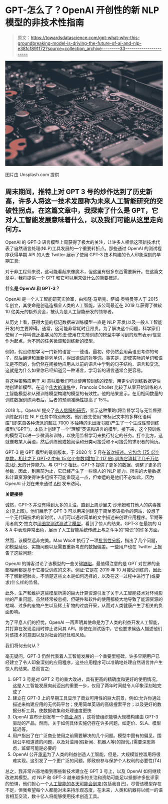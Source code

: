 # GPT-怎么了？OpenAI 开创性的新 NLP 模型的非技术性指南

> 原文：<https://towardsdatascience.com/gpt-what-why-this-groundbreaking-model-is-driving-the-future-of-ai-and-nlp-e38fcf891172?source=collection_archive---------33----------------------->

![](img/5f16f15d8d1dc7f6921aebb43d11ee74.png)

图片由 Unsplash.com 提供

## 周末期间，推特上对 GPT 3 号的炒作达到了历史新高，许多人将这一技术发展称为未来人工智能研究的突破性拐点。在这篇文章中，我探索了什么是 GPT，它对人工智能发展意味着什么，以及我们可能从这里走向何方。

OpenAI 的 GPT-3 语言模型上周获得了极大的关注，让许多人相信这项新技术代表了自然语言处理(NLP)工具发展的一个重要转折点。那些通过 OpenAI 的测试程序获得早期 API 的人去 Twitter 展示了使用 GPT-3 技术构建的令人印象深刻的早期工具:

对于非工程师来说，这可能看起来像魔术，但这里有很多东西需要解开。在这篇文章中，我将提供一个 GPT 和它可以用来做什么的简要概述。

**什么是 OpenAI 和 GPT-3？**

OpenAI 是一个人工智能研究实验室，由埃隆·马斯克、萨姆·奥特曼等人于 2015 年创立，其使命是创造造福全人类的人工智能。该公司最近在 2019 年获得了微软 10 亿美元的额外资金，被认为是人工智能研发的领导者。

从历史上看，获得大量的标记数据来训练模型一直是 NLP 开发(以及一般人工智能开发)的主要障碍。通常，这可能非常耗时且昂贵。为了解决这个问题，科学家们使用了一种叫做[迁移学习](https://heartbeat.fritz.ai/pre-trained-machine-learning-models-vs-models-trained-from-scratch-63e079ed648f#f3f6)的方法:使用在先前训练的模型中学习到的现有表示/信息作为起点，为不同的任务微调和训练新的模型。

例如，假设你想学习一门新的语言——德语。最初，你仍然会用英语思考你的句子，然后翻译和重新排列单词，得出德语的对等词。事实是，即使实际的单词和语法是不同的，你仍然在间接地应用从以前的语言中学到的句子结构、语言和交流。这就是为什么如果你已经知道另一种语言，学习新的语言通常会更容易。

将这种策略应用于 AI 意味着我们可以使用预训练的模型，用更少的训练数据更快地创建新模型。在这个[伟大的演练](https://blog.keras.io/building-powerful-image-classification-models-using-very-little-data.html)中，Francois Chollet 比较了从零开始训练的人工智能模型和从预训练模型构建的模型的有效性。他的结果显示，在用相同数量的训练数据训练两者后，后者的预测准确性提高了 15%。

2018 年，OpenAI 提交了[令人信服的研究](https://openai.com/blog/language-unsupervised/)，显示这种策略(将监督学习与无监督预训练配对)在 NLP 任务中特别有效。他们首先使用“未标记文本的多样化语料库”(即来自各种流派的超过 7000 本独特的未出版书籍)产生了一个生成性预训练模型(“GPT”)，本质上创建了一个“理解”英语和语言的模型。接下来，这个预训练的模型可以进一步微调和训练，以使用监督学习来执行特定的任务。打个比方，这就像教某人英语，然后训练他或她阅读和分类可接受和不可接受的求职者的简历。

GPT-3 是 GPT 模型的最新版本，于 2020 年 5 月在[首次描述。它包含 175 *亿*个参数，相比之下 GPT-2 中有 15 亿个参数(增加了 117 倍),训练它消耗了](https://arxiv.org/abs/2005.14165)[几千万亿次/秒-天](https://www.theregister.com/2020/06/01/ai_roundup_290520/)的计算能力。与 GPT-2 相比，GPT-3 提供了更多的数据，调整了更多的参数，因此，到目前为止，它已经产生了一些惊人的 NLP 能力。所需的大量数据和计算资源使得许多组织不可能重现这一点，但幸运的是他们不必如此，因为 OpenAI 计划在未来通过 [API](https://openai.com/blog/openai-api/) 发布访问。

**关键接待**

诚然，GPT-3 并没有得到太多的关注，直到上周沙里夫·沙米姆和其他人的病毒推文(见上图)。他们展示了 GPT-3 可以用来创建基于简单英语指令的网站，设想了一个无代码技术的新时代，人们可以通过简单的文字描述来创建应用程序。早期采用者凯文·拉克尔[用图灵测试测试了模型](http://lacker.io/ai/2020/07/06/giving-gpt-3-a-turing-test.html)，看到了惊人的结果。GPT-3 在最初的 Q & A 中表现异常出色，展示了人工智能系统传统上与之斗争的“常识”的许多方面。

然而，该模型远非完美。Max Woolf 执行了一项[批判性分析](https://minimaxir.com/2020/07/gpt3-expectations/)，指出了几个问题，如模型延迟、实施问题以及需要重新考虑的数据偏差。一些用户也在 Twitter 上报告了这些问题:

OpenAI 的博客讨论了该模型的一些关键[缺陷](https://openai.com/blog/language-unsupervised/)，最值得注意的是 GPT 对世界的全部理解都是基于它接受训练的文本。例证:它是在 2019 年 10 月接受训练的，因此不了解新冠肺炎。不清楚这些文本是如何选择的，以及在这一过程中进行了(或要求)什么样的监督。

此外，生产和维护这些模型所需的巨大计算资源引发了关于人工智能技术对环境影响的严重问题。虽然经常被忽视，但硬件和软件的使用都极大地导致了能源资源的枯竭、过多的废物产生以及稀土矿物的过度开采，从而对人类健康产生了相关的负面影响。

为了平息人们的担忧，OpenAI 一再声明其使命是为了人类的利益开发人工智能，并打算在发现滥用时停止访问其 API。即使在测试版中，它也要求候选人描述他们对该技术的意图以及对社会的好处和风险。

我们将何去何从？

毫无疑问，GPT-3 仍然代表着人工智能发展的一个重要里程碑。许多早期用户已经建立了令人印象深刻的应用程序，这些应用程序可以准确地处理自然语言并产生惊人的结果。总而言之:

1.  GPT 3 号是对 GPT 2 号的重大改进，具有更高的精确度和更好的使用情况。这是人工智能发展向前迈出的重要一步，仅用了两年时间就令人印象深刻地完成了
2.  建立在 GPT-3 上的早期工具显示了商业可用性的巨大前景，例如:允许你通过描述来构建应用的无代码平台；使用简单英语的高级搜索平台；以及更好的数据分析工具，使数据收集和处理速度更快
3.  OpenAI 宣布计划发布一个[商业 API](https://openai.com/blog/openai-api/) ，这将使组织能够大规模构建由 GPT-3 驱动的产品。然而，关于如何具体实施仍存在许多问题，如定价、SLA、模型延迟等。
4.  用户指出了在广泛商业使用之前需要解决的几个问题。模型中固有的偏见，围绕公平和道德的问题，以及对滥用(假新闻、机器人等)的担忧。)需要深思熟虑，监督可能是必要的
5.  OpenAI 公开[承诺](https://openai.com/about/)为了人类的利益创造人工智能，但是，大规模监控滥用将很难实现。这引发了一个更广泛的问题，即政府参与保护个人权利的必要性(T4)

总之，我非常兴奋地看到哪些新技术建立在 GPT 3 号上，以及 OpenAI 如何继续改进其模型。对 NLP 和 GPT-3 越来越多的关注和资助可能足以抵御许多批评家的恐惧，他们担心一个[人工智能的冬天可能会到来](https://mindmatters.ai/2020/01/so-is-an-ai-winter-really-coming-this-time/)(包括我自己)。尽管该模型存在不足，但我希望每个人都能对未来持乐观态度，在未来，人类和机器将以统一的语言相互交流，数十亿人将能够使用技术创造工具。